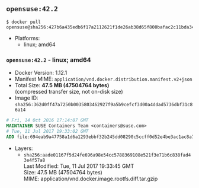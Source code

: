 ## `opensuse:42.2`

```console
$ docker pull opensuse@sha256:427b6a435edb6f17a2112621f1de26ab38d65f800bafac2c11bda347f2afbc6e
```

-	Platforms:
	-	linux; amd64

### `opensuse:42.2` - linux; amd64

-	Docker Version: 1.12.1
-	Manifest MIME: `application/vnd.docker.distribution.manifest.v2+json`
-	Total Size: **47.5 MB (47504764 bytes)**  
	(compressed transfer size, not on-disk size)
-	Image ID: `sha256:362d0ff47a7250b0035803462927f9a5b9cefcf3d00a4ddad5736dbf31c86a14`

```dockerfile
# Fri, 14 Oct 2016 17:14:07 GMT
MAINTAINER SUSE Containers Team <containers@suse.com>
# Tue, 11 Jul 2017 19:33:02 GMT
ADD file:694eab9a47758a1d6a1293ebbf32b245dd08290c5ccff0d52e4be3ac1ac8a7a0 in / 
```

-	Layers:
	-	`sha256:aade01167f5d24fe696a98e54cc5788369108e521f3e71b6c838fad43e4f57a8`  
		Last Modified: Tue, 11 Jul 2017 19:33:45 GMT  
		Size: 47.5 MB (47504764 bytes)  
		MIME: application/vnd.docker.image.rootfs.diff.tar.gzip
